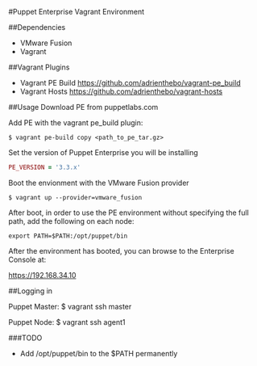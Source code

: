 #Puppet Enterprise Vagrant Environment

##Dependencies
* VMware Fusion
* Vagrant

##Vagrant Plugins
* Vagrant PE Build
  https://github.com/adrienthebo/vagrant-pe_build
* Vagrant Hosts
 https://github.com/adrienthebo/vagrant-hosts

##Usage
Download PE from puppetlabs.com

Add PE with the vagrant pe_build plugin:
```
$ vagrant pe-build copy <path_to_pe_tar.gz>
```

Set the version of Puppet Enterprise you will be installing
```ruby
PE_VERSION = '3.3.x'
```

Boot the envionment with the VMware Fusion provider
```
$ vagrant up --provider=vmware_fusion
```

After boot, in order to use the PE environment without specifying the full
path, add the following on each node:

```shell
export PATH=$PATH:/opt/puppet/bin
```

After the environment has booted, you can browse to the Enterprise Console at:

  https://192.168.34.10

##Logging in

  Puppet Master:
  $ vagrant ssh master

  Puppet Node:
  $ vagrant ssh agent1

###TODO
* Add /opt/puppet/bin to the $PATH permanently
